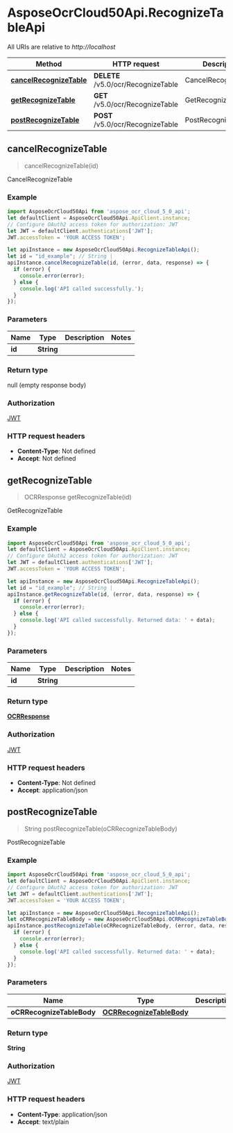 # AsposeOcrCloud50Api.RecognizeTableApi

All URIs are relative to *http://localhost*

Method | HTTP request | Description
------------- | ------------- | -------------
[**cancelRecognizeTable**](RecognizeTableApi.md#cancelRecognizeTable) | **DELETE** /v5.0/ocr/RecognizeTable | CancelRecognizeTable
[**getRecognizeTable**](RecognizeTableApi.md#getRecognizeTable) | **GET** /v5.0/ocr/RecognizeTable | GetRecognizeTable
[**postRecognizeTable**](RecognizeTableApi.md#postRecognizeTable) | **POST** /v5.0/ocr/RecognizeTable | PostRecognizeTable



## cancelRecognizeTable

> cancelRecognizeTable(id)

CancelRecognizeTable

### Example

```javascript
import AsposeOcrCloud50Api from 'aspose_ocr_cloud_5_0_api';
let defaultClient = AsposeOcrCloud50Api.ApiClient.instance;
// Configure OAuth2 access token for authorization: JWT
let JWT = defaultClient.authentications['JWT'];
JWT.accessToken = 'YOUR ACCESS TOKEN';

let apiInstance = new AsposeOcrCloud50Api.RecognizeTableApi();
let id = "id_example"; // String | 
apiInstance.cancelRecognizeTable(id, (error, data, response) => {
  if (error) {
    console.error(error);
  } else {
    console.log('API called successfully.');
  }
});
```

### Parameters


Name | Type | Description  | Notes
------------- | ------------- | ------------- | -------------
 **id** | **String**|  | 

### Return type

null (empty response body)

### Authorization

[JWT](../README.md#JWT)

### HTTP request headers

- **Content-Type**: Not defined
- **Accept**: Not defined


## getRecognizeTable

> OCRResponse getRecognizeTable(id)

GetRecognizeTable

### Example

```javascript
import AsposeOcrCloud50Api from 'aspose_ocr_cloud_5_0_api';
let defaultClient = AsposeOcrCloud50Api.ApiClient.instance;
// Configure OAuth2 access token for authorization: JWT
let JWT = defaultClient.authentications['JWT'];
JWT.accessToken = 'YOUR ACCESS TOKEN';

let apiInstance = new AsposeOcrCloud50Api.RecognizeTableApi();
let id = "id_example"; // String | 
apiInstance.getRecognizeTable(id, (error, data, response) => {
  if (error) {
    console.error(error);
  } else {
    console.log('API called successfully. Returned data: ' + data);
  }
});
```

### Parameters


Name | Type | Description  | Notes
------------- | ------------- | ------------- | -------------
 **id** | **String**|  | 

### Return type

[**OCRResponse**](OCRResponse.md)

### Authorization

[JWT](../README.md#JWT)

### HTTP request headers

- **Content-Type**: Not defined
- **Accept**: application/json


## postRecognizeTable

> String postRecognizeTable(oCRRecognizeTableBody)

PostRecognizeTable

### Example

```javascript
import AsposeOcrCloud50Api from 'aspose_ocr_cloud_5_0_api';
let defaultClient = AsposeOcrCloud50Api.ApiClient.instance;
// Configure OAuth2 access token for authorization: JWT
let JWT = defaultClient.authentications['JWT'];
JWT.accessToken = 'YOUR ACCESS TOKEN';

let apiInstance = new AsposeOcrCloud50Api.RecognizeTableApi();
let oCRRecognizeTableBody = new AsposeOcrCloud50Api.OCRRecognizeTableBody(); // OCRRecognizeTableBody | 
apiInstance.postRecognizeTable(oCRRecognizeTableBody, (error, data, response) => {
  if (error) {
    console.error(error);
  } else {
    console.log('API called successfully. Returned data: ' + data);
  }
});
```

### Parameters


Name | Type | Description  | Notes
------------- | ------------- | ------------- | -------------
 **oCRRecognizeTableBody** | [**OCRRecognizeTableBody**](OCRRecognizeTableBody.md)|  | 

### Return type

**String**

### Authorization

[JWT](../README.md#JWT)

### HTTP request headers

- **Content-Type**: application/json
- **Accept**: text/plain

